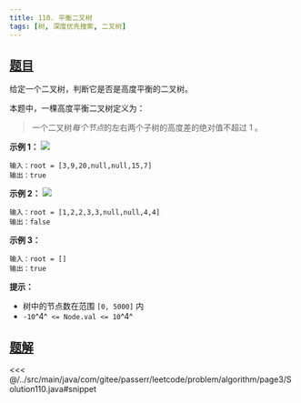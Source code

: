 ```yaml
---
title: 110. 平衡二叉树
tags: [树, 深度优先搜索, 二叉树]
---
```



## [题目](https://leetcode.cn/problems/balanced-binary-tree/)
给定一个二叉树，判断它是否是高度平衡的二叉树。

本题中，一棵高度平衡二叉树定义为：
> 一个二叉树*每个节点*的左右两个子树的高度差的绝对值不超过 1 。

**示例 1：**
![](https://assets.leetcode.com/uploads/2020/10/06/balance_1.jpg)

```
输入：root = [3,9,20,null,null,15,7]
输出：true
```

**示例 2：**
![](https://assets.leetcode.com/uploads/2020/10/06/balance_2.jpg)

```
输入：root = [1,2,2,3,3,null,null,4,4]
输出：false
```

**示例 3：**

```
输入：root = []
输出：true
```

**提示：**

* 树中的节点数在范围 `[0, 5000]` 内
* `-10`^4^` <= Node.val <= 10`^4^


## [题解](https://github.com/PasseRR/JavaLeetCode/blob/master/src/main/java/com/gitee/passerr/leetcode/problem/algorithm/page3/Solution110.java)

<<< @/../src/main/java/com/gitee/passerr/leetcode/problem/algorithm/page3/Solution110.java#snippet

